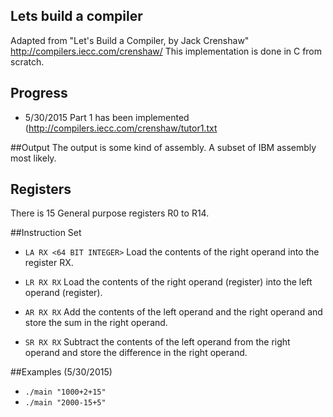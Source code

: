 ## Lets build a compiler
Adapted from "Let's Build a Compiler, by Jack Crenshaw" http://compilers.iecc.com/crenshaw/ 
This implementation is done in C from scratch.
## Progress
- 5/30/2015 Part 1 has been implemented (http://compilers.iecc.com/crenshaw/tutor1.txt

##Output
The output is some kind of assembly. A subset of IBM assembly most likely.

## Registers
There is 15 General purpose registers R0 to R14.

##Instruction Set
- `LA RX <64 BIT INTEGER>`
Load the contents of the right operand into the register RX.

- `LR RX RX`
Load the contents of the right operand (register) into the left operand (register).

- `AR RX RX`
Add the contents of the left operand and the right operand and store the sum in 
the right operand.

- `SR RX RX`
Subtract the contents of the left operand from the right operand and store the difference in 
the right operand.

##Examples (5/30/2015)
- `./main "1000+2+15"`
- `./main "2000-15+5"`


